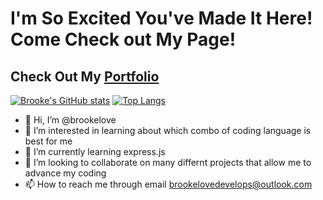   # I'm So Excited You've Made It Here! Come Check out My Page!
 ## Check Out My [Portfolio](https://protected-ridge-15783.herokuapp.com/)
[![Brooke's GitHub stats](https://github-readme-stats.vercel.app/api?username=brookelove&theme=calm)](https://github.com/anuraghazra/github-readme-stats)
[![Top Langs](https://github-readme-stats.vercel.app/api/top-langs/?username=brookelove&layout=compact&theme=calm)](https://github.com/anuraghazra/github-readme-stats)
- 👋 Hi, I’m @brookelove
- 👀 I’m interested in learning about which combo of coding language is best for me 
- 🌱 I’m currently learning express.js
- 💞️ I’m looking to collaborate on many differnt projects that allow me to advance my coding
- 📫 How to reach me through email brookelovedevelops@outlook.com

<!---
brookelove/brookelove is a ✨ special ✨ repository because its `README.md` (this file) appears on your GitHub profile.
You can click the Preview link to take a look at your changes.
--->
